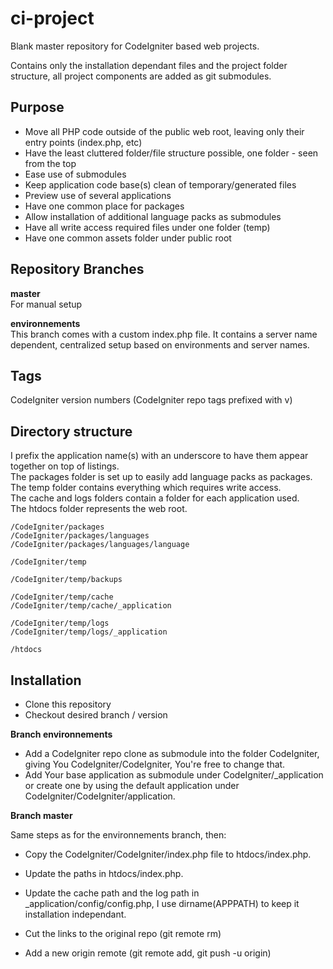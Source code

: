 ci-project
==========

Blank master repository for CodeIgniter based web projects.

Contains only the installation dependant files and the project folder structure, all project components are
added as git submodules.

Purpose
-------

* Move all PHP code outside of the public web root, leaving only their entry points (index.php, etc)
* Have the least cluttered folder/file structure possible, one folder - seen from the top
* Ease use of submodules
* Keep application code base(s) clean of temporary/generated files
* Preview use of several applications
* Have one common place for packages
* Allow installation of additional language packs as submodules
* Have all write access required files under one folder (temp)
* Have one common assets folder under public root

Repository Branches
-------------------

**master**  
For manual setup


**environnements**  
This branch comes with a custom index.php file. It contains a server name dependent, centralized setup based on environments and server names.


Tags
----
CodeIgniter version numbers (CodeIgniter repo tags prefixed with v) 


Directory structure
-------------------

I prefix the application name(s) with an underscore to have them appear together on top of listings.  
The packages folder is set up to easily add language packs as packages.  
The temp folder contains everything which requires write access.  
The cache and logs folders contain a folder for each application used.  
The htdocs folder represents the web root.  

```
/CodeIgniter/packages  
/CodeIgniter/packages/languages  
/CodeIgniter/packages/languages/language  

/CodeIgniter/temp  

/CodeIgniter/temp/backups  

/CodeIgniter/temp/cache  
/CodeIgniter/temp/cache/_application  

/CodeIgniter/temp/logs  
/CodeIgniter/temp/logs/_application  

/htdocs
```

Installation
------------

- Clone this repository
- Checkout desired branch / version

**Branch environnements**  

- Add a CodeIgniter repo clone as submodule into the folder CodeIgniter,
   giving You CodeIgniter/CodeIgniter, You're free to change that.
- Add Your base application as submodule under CodeIgniter/_application or create one by using
   the default application under CodeIgniter/CodeIgniter/application.


**Branch master**

Same steps as for the environnements branch, then:

- Copy the CodeIgniter/CodeIgniter/index.php file to htdocs/index.php.
- Update the paths in htdocs/index.php.
- Update the cache path and the log path in _application/config/config.php,
   I use dirname(APPPATH) to keep it installation independant.
   
- Cut the links to the original repo (git remote rm)
- Add a new origin remote (git remote add, git push -u origin)


